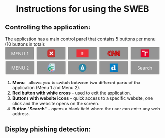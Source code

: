# <p align="center">Instructions for using the SWEB</p>
## Controlling the application:
The application has a main control panel that contains 5 buttons per menu (10 buttons in total):  
 ![MENU_1](https://github.com/forsenior/senior-os/blob/main/sweb/screens/sweb_menu1.png)
 ![MENU_2](https://github.com/forsenior/senior-os/blob/main/sweb/screens/sweb_menu2_en.png)
1.	**Menu** - allows you to switch between two different parts of the application (Menu 1 and Menu 2).
2.	**Red button with white cross** - used to exit the application.
3.	**Buttons with website icons** - quick access to a specific website, one click and the website opens on the screen. 
4.	**Button "Search"** - opens a blank field where the user can enter any web address.
## Display phishing detection:
